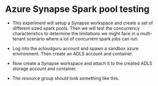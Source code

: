 # Azure Synapse Spark pool testing

* This experiment will setup a Synapse workspace and create a set of different sized spark pools. Then we will test the concurrency characteristics to determine the limitations we might face in a multi-tenant scenario where a lot of concurrent spark jobs can run. 

* Log into the acloudguru account and spawn a sandbox azure environment. Then create an ADLS account and container.

* Now create a Synapse workspace and attach it to the created ADLS storage account and container. 

* The resource group should  look something like this.


